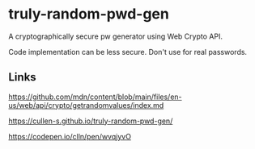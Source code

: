 # truly-random-pwd-gen

A cryptographically secure pw generator using Web Crypto API.

Code implementation can be less secure. Don't use for real passwords.

## Links

https://github.com/mdn/content/blob/main/files/en-us/web/api/crypto/getrandomvalues/index.md 

https://cullen-s.github.io/truly-random-pwd-gen/

https://codepen.io/clln/pen/wvqjyvO
